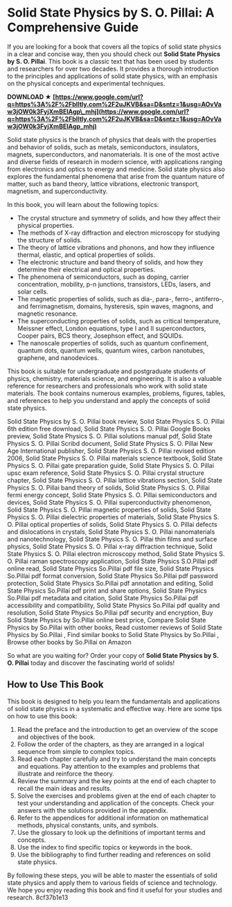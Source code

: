 # Solid State Physics by S. O. Pillai: A Comprehensive Guide
 
If you are looking for a book that covers all the topics of solid state physics in a clear and concise way, then you should check out **Solid State Physics by S. O. Pillai**. This book is a classic text that has been used by students and researchers for over two decades. It provides a thorough introduction to the principles and applications of solid state physics, with an emphasis on the physical concepts and experimental techniques.
 
**DOWNLOAD ★ [https://www.google.com/url?q=https%3A%2F%2Fblltly.com%2F2uJKVB&sa=D&sntz=1&usg=AOvVaw3jOW0k3FyjXmBEIAgp\_mhj](https://www.google.com/url?q=https%3A%2F%2Fblltly.com%2F2uJKVB&sa=D&sntz=1&usg=AOvVaw3jOW0k3FyjXmBEIAgp_mhj)**


 
Solid state physics is the branch of physics that deals with the properties and behavior of solids, such as metals, semiconductors, insulators, magnets, superconductors, and nanomaterials. It is one of the most active and diverse fields of research in modern science, with applications ranging from electronics and optics to energy and medicine. Solid state physics also explores the fundamental phenomena that arise from the quantum nature of matter, such as band theory, lattice vibrations, electronic transport, magnetism, and superconductivity.
 
In this book, you will learn about the following topics:
 
- The crystal structure and symmetry of solids, and how they affect their physical properties.
- The methods of X-ray diffraction and electron microscopy for studying the structure of solids.
- The theory of lattice vibrations and phonons, and how they influence thermal, elastic, and optical properties of solids.
- The electronic structure and band theory of solids, and how they determine their electrical and optical properties.
- The phenomena of semiconductors, such as doping, carrier concentration, mobility, p-n junctions, transistors, LEDs, lasers, and solar cells.
- The magnetic properties of solids, such as dia-, para-, ferro-, antiferro-, and ferrimagnetism, domains, hysteresis, spin waves, magnons, and magnetic resonance.
- The superconducting properties of solids, such as critical temperature, Meissner effect, London equations, type I and II superconductors, Cooper pairs, BCS theory, Josephson effect, and SQUIDs.
- The nanoscale properties of solids, such as quantum confinement, quantum dots, quantum wells, quantum wires, carbon nanotubes, graphene, and nanodevices.

This book is suitable for undergraduate and postgraduate students of physics, chemistry, materials science, and engineering. It is also a valuable reference for researchers and professionals who work with solid state materials. The book contains numerous examples, problems, figures, tables, and references to help you understand and apply the concepts of solid state physics.
 
Solid State Physics by S. O. Pillai book review,  Solid State Physics S. O. Pillai 6th edition free download,  Solid State Physics S. O. Pillai Google Books preview,  Solid State Physics S. O. Pillai solutions manual pdf,  Solid State Physics S. O. Pillai Scribd document,  Solid State Physics S. O. Pillai New Age International publisher,  Solid State Physics S. O. Pillai revised edition 2006,  Solid State Physics S. O. Pillai materials science textbook,  Solid State Physics S. O. Pillai gate preparation guide,  Solid State Physics S. O. Pillai upsc exam reference,  Solid State Physics S. O. Pillai crystal structure chapter,  Solid State Physics S. O. Pillai lattice vibrations section,  Solid State Physics S. O. Pillai band theory of solids,  Solid State Physics S. O. Pillai fermi energy concept,  Solid State Physics S. O. Pillai semiconductors and devices,  Solid State Physics S. O. Pillai superconductivity phenomenon,  Solid State Physics S. O. Pillai magnetic properties of solids,  Solid State Physics S. O. Pillai dielectric properties of materials,  Solid State Physics S. O. Pillai optical properties of solids,  Solid State Physics S. O. Pillai defects and dislocations in crystals,  Solid State Physics S. O. Pillai nanomaterials and nanotechnology,  Solid State Physics S. O. Pillai thin films and surface physics,  Solid State Physics S. O. Pillai x-ray diffraction technique,  Solid State Physics S. O. Pillai electron microscopy method,  Solid State Physics S. O. Pillai raman spectroscopy application,  Solid State Physics S.O.Pillai pdf online read,  Solid State Physics So.Pillai pdf file size,  Solid State Physics So.Pillai pdf format conversion,  Solid State Physics So.Pillai pdf password protection,  Solid State Physics So.Pillai pdf annotation and editing,  Solid State Physics So.Pillai pdf print and share options,  Solid State Physics So.Pillai pdf metadata and citation,  Solid State Physics So.Pillai pdf accessibility and compatibility,  Solid State Physics So.Pillai pdf quality and resolution,  Solid State Physics So.Pillai pdf security and encryption,  Buy Solid State Physics by So.Pillai online best price,  Compare Solid State Physics by So.Pillai with other books,  Read customer reviews of Solid State Physics by So.Pillai ,  Find similar books to Solid State Physics by So.Pillai ,  Browse other books by So.Pillai on Amazon
 
So what are you waiting for? Order your copy of **Solid State Physics by S. O. Pillai** today and discover the fascinating world of solids!

## How to Use This Book
 
This book is designed to help you learn the fundamentals and applications of solid state physics in a systematic and effective way. Here are some tips on how to use this book:

1. Read the preface and the introduction to get an overview of the scope and objectives of the book.
2. Follow the order of the chapters, as they are arranged in a logical sequence from simple to complex topics.
3. Read each chapter carefully and try to understand the main concepts and equations. Pay attention to the examples and problems that illustrate and reinforce the theory.
4. Review the summary and the key points at the end of each chapter to recall the main ideas and results.
5. Solve the exercises and problems given at the end of each chapter to test your understanding and application of the concepts. Check your answers with the solutions provided in the appendix.
6. Refer to the appendices for additional information on mathematical methods, physical constants, units, and symbols.
7. Use the glossary to look up the definitions of important terms and concepts.
8. Use the index to find specific topics or keywords in the book.
9. Use the bibliography to find further reading and references on solid state physics.

By following these steps, you will be able to master the essentials of solid state physics and apply them to various fields of science and technology. We hope you enjoy reading this book and find it useful for your studies and research.
 8cf37b1e13
 
